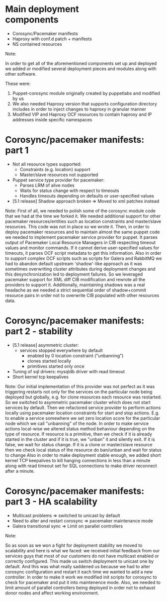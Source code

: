 # Main deployment <br /> components

-	Corosync/Pacemaker manifests
-	Haproxy with conf.d patch + manifests
-	NS contained resources

Note:

In order to get all of the aforementioned components set up and deployed we added or modified several deployment pieces and modules along with other software.

These were:

1.	Puppet-corosync module originally created by puppetlabs and modified by us
2.	We also needed Haproxy version that supports configuration directory includes in order to inject changes to haproxy in granular manner
3.	Modified VIP and Haproxy OCF resources to contain haproxy and IP addresses inside specific namespaces


# Corosync/pacemaker manifests: part 1

-	Not all resource types supported:
    -	Constraints (e.g. location) support
    -	Master/slave resources not supported
-	Puppet service type provider for pacemaker:
    - Parses LRM of alive nodes
    - Waits for status change with respect to timeouts
    - Handles timeouts depending on defaults or user-specified values
-	[5.1 release] Shadow approach broken => Moved to xml patches instead

Note: First of all, we needed to polish some of the corosync module code that we had at the time we forked it. We needed additional support for other pacemaker resources/entities such as location constraints and master/slave resources. This code was not in place so we wrote it. Then, in order to deploy pacemaker resources and to maintain almost the same puppet code we needed to implement pacemaker service provider for puppet. It parses output of Pacemaker Local Resource Managers in CIB respecting timeout values and monitor commands. If it cannot derive user-specified values for timeouts, it parses OCF script metadata to get this information. Also in order to support complex OCF scripts such as scripts for Galera and RabbitMQ we had to abandon default upstream 'shadow'-like approach as it was sometimes overwriting cluster attributes during deployment changes and this desynchronization led to deployment failures. So we leveraged pacemaker support for XML diff CIB modification and rewrote all the providers to support it. Additionally, maintaining shadows was a real headache as we needed a strict sequential order of shadow+commit resource pairs in order not to overwrite CIB populated with other resources data.


# Corosync/pacemaker manifests: part 2 - stability

-	[5.1 release] asymmetric cluster:
	-	services stopped everywhere by default
		-	enabled by 0 location constraint ("unbanning")
		-	clones started locally
		-	primitives started only once
- Tuning of sql drivers: mysqldb driver with read timeout
- Short kernel tcp keepalives

Note: Our initial implementation of this provider was not perfect as it was triggering restarts not only for the services on the particular node being deployed but globally, e.g. for clone resources each resource was restarted. So we switched to asymmetric pacemaker cluster which does not start services by default. Then we refactored service provider to perform actions locally using pacemaker location constraints for start and stop actions. E.g. to enable a service somewhere we set zero location score for the particular node which we call "unbanning" of the node. In order to make service actions local-wise we altered status method behaviour depending on the type of resource. If resource is a primitive, then we check if it is already started in the cluster and if it is true, we "unban" it and silently exit. If it is false, we wait for status change. If it is a clone or master/slave resource then we check local status of the resource do ban/unban and wait for status to change
Also in order to make deployment stable enough, we added short kernel TCP keepalives to kill hanging connections in less than a minute along with read timeout set for SQL connections to make driver reconnect after a minute.


# Corosync/pacemaker manifests: part 3 - HA scalability

- Multicast problems =>
  switched to unicast by default 
- Need to alter and restart corosync => pacemaker maintenance mode
- Galera transitional sync => Limit on parallel controllers

Note:

So as soon as we won a fight for deployment stability we moved to scalability and here is what we faced: we received initial feedback from our services guys that most of our customers do not have multicast enabled or correctly configured. This made us switch deployment to unicast one by default. And this was what really saddened us because we had to alter corosync configuration and restart it each time we wanted to add a new controller. In order to make it work we modified init scripts for corosync to check for pacemaker and put it into maintenence mode. Also, we needed to limit amount of parallel controllers being deployed in order not to exhaust donor nodes and affect working environment.
